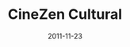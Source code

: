 ---
layout: project
title: "CineZen Cultural"
category: Projetos
categoria: front
icone: code-slash
tag: Arquitetura da Informação e UX/UI
date: 2011-11-23
link: "https://www.behance.net/gallery/13024685/CineZen-Cultural"
---